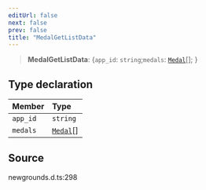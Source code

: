 ```yaml
---
editUrl: false
next: false
prev: false
title: "MedalGetListData"
---
```


> **MedalGetListData**: \{`app_id`: `string`;`medals`: [`Medal`](/api/type-aliases/medal/)[];  }

## Type declaration

| Member | Type |
| :------ | :------ |
| `app_id` | `string` |
| `medals` | [`Medal`](/api/type-aliases/medal/)[] |

## Source

newgrounds.d.ts:298
